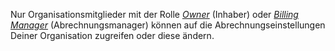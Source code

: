 Nur Organisationsmitglieder mit der Rolle [*Owner*](/articles/permission-levels-for-an-organization) (Inhaber) oder [*Billing Manager*](/articles/adding-a-billing-manager-to-your-organization) (Abrechnungsmanager) können auf die Abrechnungseinstellungen Deiner Organisation zugreifen oder diese ändern.

